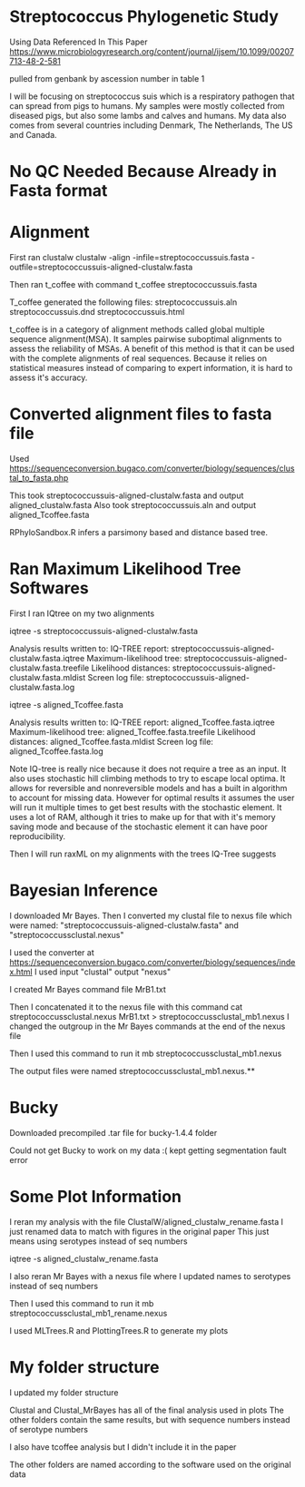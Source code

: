 # Streptococcus Phylogenetic Study
Using Data Referenced In This Paper 
https://www.microbiologyresearch.org/content/journal/ijsem/10.1099/00207713-48-2-581

pulled from genbank by ascession number in table 1

I will be focusing on streptococcus suis which is a respiratory pathogen that can spread from pigs to humans. My samples were mostly collected from diseased pigs, but also some lambs and calves and humans. My data also comes from several countries including Denmark, The Netherlands, The US and Canada.

# No QC Needed Because Already in Fasta format
# Alignment
First ran clustalw
clustalw -align -infile=streptococcussuis.fasta -outfile=streptococcussuis-aligned-clustalw.fasta

Then ran t_coffee with command
t_coffee streptococcussuis.fasta

T_coffee generated the following files:
streptococcussuis.aln
streptococcussuis.dnd
streptococcussuis.html

t_coffee is in a category of alignment methods called global multiple sequence alignment(MSA). It samples pairwise suboptimal alignments to assess the reliability of MSAs. A benefit of this method is that it can be used with the complete alignments of real sequences. Because it relies on statistical measures instead of comparing to expert information, it is hard to assess it's accuracy.

# Converted alignment files to fasta file
Used https://sequenceconversion.bugaco.com/converter/biology/sequences/clustal_to_fasta.php

This took streptococcussuis-aligned-clustalw.fasta and output aligned_clustalw.fasta
Also took streptococcussuis.aln and output aligned_Tcoffee.fasta

RPhyloSandbox.R infers a parsimony based and distance based tree.

# Ran Maximum Likelihood Tree Softwares

First I ran IQtree on my two alignments

iqtree -s streptococcussuis-aligned-clustalw.fasta

Analysis results written to: 
  IQ-TREE report:                streptococcussuis-aligned-clustalw.fasta.iqtree
  Maximum-likelihood tree:       streptococcussuis-aligned-clustalw.fasta.treefile
  Likelihood distances:          streptococcussuis-aligned-clustalw.fasta.mldist
  Screen log file:               streptococcussuis-aligned-clustalw.fasta.log

iqtree -s aligned_Tcoffee.fasta

Analysis results written to: 
  IQ-TREE report:                aligned_Tcoffee.fasta.iqtree
  Maximum-likelihood tree:       aligned_Tcoffee.fasta.treefile
  Likelihood distances:          aligned_Tcoffee.fasta.mldist
  Screen log file:               aligned_Tcoffee.fasta.log
  
Note IQ-tree is really nice because it does not require a tree as an input. It also uses stochastic hill climbing methods to try to escape local optima. It allows for reversible and nonreversible models and has a built in algorithm to account for missing data. However for optimal results it assumes the user will run it multiple times to get best results with the stochastic element. It uses a lot of RAM, although it tries to make up for that with it's memory saving mode and because of the stochastic element it can have poor reproducibility.

  Then I will run raxML on my alignments with the trees IQ-Tree suggests
  
# Bayesian Inference

I downloaded Mr Bayes. Then I converted my clustal file to nexus file which were named:
"streptococcussuis-aligned-clustalw.fasta" and "streptococcussclustal.nexus"

I used the converter at https://sequenceconversion.bugaco.com/converter/biology/sequences/index.html
I used input "clustal" output "nexus"

I created Mr Bayes command file MrB1.txt

Then I concatenated it to the nexus file with this command
cat streptococcussclustal.nexus MrB1.txt > streptococcussclustal_mb1.nexus
I changed the outgroup in the Mr Bayes commands at the end of the nexus file

Then I used this command to run it
mb streptococcussclustal_mb1.nexus

The output files were named streptococcussclustal_mb1.nexus.**

# Bucky

Downloaded precompiled .tar file for bucky-1.4.4 folder

Could not get Bucky to work on my data :(
kept getting segmentation fault error

# Some Plot Information

I reran my analysis with the file ClustalW/aligned_clustalw_rename.fasta
I just renamed data to match with figures in the original paper
This just means using serotypes instead of seq numbers

iqtree -s aligned_clustalw_rename.fasta

I also reran Mr Bayes with a nexus file where I updated names to serotypes instead of seq numbers

Then I used this command to run it
mb streptococcussclustal_mb1_rename.nexus

I used MLTrees.R and PlottingTrees.R to generate my plots

# My folder structure

I updated my folder structure

Clustal and Clustal_MrBayes has all of the final analysis used in plots
The other folders contain the same results, but with sequence numbers instead of 
serotype numbers

I also have tcoffee analysis but I didn't include it in the paper

The other folders are named according to the software used on the original data